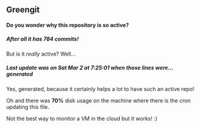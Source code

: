 ## Greengit

#### Do you wonder why this repository is so active?

##### After all it has 784 commits!

But is it *really* active? Well...

##### Last update was on Sat Mar 2 at 7:25:01 when those lines were... generated

Yes, generated, because it certainly helps a lot to have such an active repo!

Oh and there was **70%** disk usage on the machine
where there is the cron updating this file.

Not the best way to monitor a VM in the cloud but it works! :)
